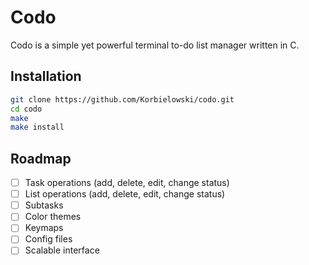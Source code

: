 # Codo
Codo is a simple yet powerful terminal to-do list manager written in C.

## Installation

```bash
git clone https://github.com/Korbielowski/codo.git
cd codo
make
make install
```

## Roadmap

- [ ] Task operations (add, delete, edit, change status)
- [ ] List operations (add, delete, edit, change status)
- [ ] Subtasks
- [ ] Color themes
- [ ] Keymaps
- [ ] Config files
- [ ] Scalable interface
